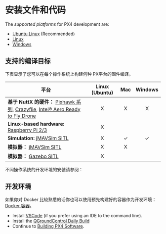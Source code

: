 # 安装文件和代码

The *supported platforms* for PX4 development are:
- [Ubuntu Linux](../dev_setup/dev_env_linux_ubuntu.md) (Recommended)
- [Linux](../dev_setup/dev_env_mac.md)
- [Windows](../dev_setup/dev_env_windows_cygwin.md)


## 支持的编译目标

下表显示了您可以在每个操作系统上构建何种 PX平台的固件编译。

| 平台                                                                                                                                                                                                                                                              | Linux (Ubuntu) |   Mac   | Windows |
| --------------------------------------------------------------------------------------------------------------------------------------------------------------------------------------------------------------------------------------------------------------- |:--------------:|:-------:|:-------:|
| **基于 NuttX 的硬件：** [Pixhawk 系列](https://docs.px4.io/en/flight_controller/pixhawk_series.html), [Crazyflie](https://docs.px4.io/en/flight_controller/crazyflie2.html), [Intel® Aero Ready to Fly Drone](https://docs.px4.io/en/flight_controller/intel_aero.html) |       X        |    X    |    X    |
| **Linux-based hardware:** [Raspberry Pi 2/3](../flight_controller/raspberry_pi_navio2.md)                                                                                                                                                                       |       X        |         |         |
| **Simulation:** [jMAVSim SITL](../simulation/jmavsim.md)                                                                                                                                                                                                        |       X        | &check; | &check; |
| **模拟器：** [jMAVSim SITL](../simulation/jmavsim.md)                                                                                                                                                                                                               |       X        |    X    |         |
| **模拟器：** [Gazebo SITL](../simulation/gazebo.md)                                                                                                                                                                                                                 |       X        |         |         |

不同操作系统的开发环境的安装请参阅：

## 开发环境

如果你对 Docker 比较熟悉的话你也可以使用预先构建好的容器作为开发环境：[Docker 容器](../test_and_ci/docker.md)。
- Install [VSCode](../dev_setup/vscode.md) (if you prefer using an IDE to the command line).
- Install the [QGroundControl Daily Build](https://docs.qgroundcontrol.com/en/releases/daily_builds.html)
- Continue to [Building PX4 Software](../dev_setup/building_px4.md).
